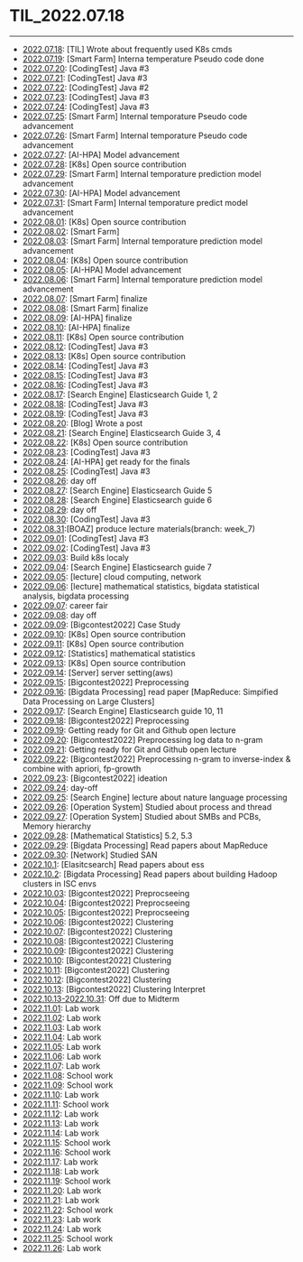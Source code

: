 # TIL_2022.07.18

***

- [2022.07.18](https://nayeonkeum.tistory.com/3): [TIL] Wrote about frequently used K8s cmds 
- [2022.07.19](https://github.com/yxbxn/smart_farm/pull/7): [Smart Farm] Interna temperature Pseudo code done
- [2022.07.20](https://github.com/NayeonKeum/Algo-java/tree/master/Section1): [CodingTest] Java #3
- [2022.07.21](https://github.com/NayeonKeum/Algo-java/tree/master/Section1): [CodingTest] Java #3
- [2022.07.22](https://github.com/NayeonKeum/Algo-java/tree/master/Section1): [CodingTest] Java #2
- [2022.07.23](https://github.com/NayeonKeum/Algo-java/tree/master/Section1): [CodingTest] Java #3
- [2022.07.24](https://github.com/NayeonKeum/Algo-java/tree/master/Section1): [CodingTest] Java #3
- [2022.07.25](https://github.com/yxbxn/smart_farm): [Smart Farm] Internal temporature Pseudo code advancement
- [2022.07.26](https://github.com/yxbxn/smart_farm): [Smart Farm] Internal temporature Pseudo code advancement
- [2022.07.27](https://github.com/Scooter-2022/Model): [AI-HPA] Model advancement
- [2022.07.28](https://github.com/NayeonKeum/website): [K8s] Open source contribution
- [2022.07.29](https://github.com/yxbxn/smart_farm): [Smart Farm] Internal temporature prediction model advancement
- [2022.07.30](https://github.com/Scooter-2022/Model): [AI-HPA] Model advancement 
- [2022.07.31](https://github.com/yxbxn/smart_farm): [Smart Farm] Internal temporature predict model advancement
- [2022.08.01](https://github.com/NayeonKeum/website): [K8s] Open source contribution
- [2022.08.02](https://github.com/yxbxn/smart_farm): [Smart Farm] 
- [2022.08.03](https://github.com/yxbxn/smart_farm): [Smart Farm] Internal temporature prediction model advancement
- [2022.08.04](https://github.com/NayeonKeum/website): [K8s] Open source contribution
- [2022.08.05](https://github.com/Scooter-2022/Model): [AI-HPA] Model advancement
- [2022.08.06](https://github.com/yxbxn/smart_farm): [Smart Farm] Internal temporature prediction model advancement
- [2022.08.07](https://github.com/yxbxn/smart_farm): [Smart Farm] finalize
- [2022.08.08](https://github.com/yxbxn/smart_farm): [Smart Farm] finalize
- [2022.08.09](https://github.com/Scooter-2022/Model): [AI-HPA] finalize
- [2022.08.10](https://github.com/Scooter-2022/Model): [AI-HPA] finalize
- [2022.08.11](https://github.com/NayeonKeum/website): [K8s] Open source contribution
- [2022.08.12](https://github.com/NayeonKeum/Algo-java/tree/master/Section1): [CodingTest] Java #3
- [2022.08.13](https://github.com/NayeonKeum/website): [K8s] Open source contribution
- [2022.08.14](https://github.com/NayeonKeum/Algo-java/tree/master/Section1): [CodingTest] Java #3
- [2022.08.15](https://github.com/NayeonKeum/Algo-java/tree/master/Section1): [CodingTest] Java #3
- [2022.08.16](https://github.com/NayeonKeum/Algo-java/tree/master/Section1): [CodingTest] Java #3
- [2022.08.17](): [Search Engine] Elasticsearch Guide 1, 2
- [2022.08.18](https://github.com/NayeonKeum/Algo-java/tree/master/Section1): [CodingTest] Java #3
- [2022.08.19](https://github.com/NayeonKeum/Algo-java): [CodingTest] Java #3
- [2022.08.20](https://nayeonkeum.tistory.com/6): [Blog] Wrote a post 
- [2022.08.21](): [Search Engine] Elasticsearch Guide 3, 4
- [2022.08.22](https://github.com/NayeonKeum/website): [K8s] Open source contribution
- [2022.08.23](https://github.com/NayeonKeum/Algo-java/tree/master/Section1): [CodingTest] Java #3
- [2022.08.24](https://github.com/Scooter-2022): [AI-HPA] get ready for the finals
- [2022.08.25](https://github.com/NayeonKeum/Algo-java/tree/master/Section1): [CodingTest] Java #3
- [2022.08.26](): day off
- [2022.08.27](): [Search Engine] Elasticsearch Guide 5
- [2022.08.28](): [Search Engine] Elasticsearch guide 6
- [2022.08.29](): day off
- [2022.08.30](https://github.com/NayeonKeum/Algo-java/tree/master/Section1): [CodingTest] Java #3
- [2022.08.31](https://github.com/BOAZ-bigdata/19Engineering_BASE):[BOAZ] produce lecture materials(branch: week_7)
- [2022.09.01](https://github.com/NayeonKeum/Algo-java/tree/master/Section1): [CodingTest] Java #3
- [2022.09.02](https://github.com/NayeonKeum/Algo-java/tree/master/Section1): [CodingTest] Java #3
- [2022.09.03](): Build k8s localy
- [2022.09.04](): [Search Engine] Elasticsearch guide 7
- [2022.09.05](): [lecture] cloud computing, network
- [2022.09.06](): [lecture] mathematical statistics, bigdata statistical analysis, bigdata processing
- [2022.09.07](): career fair
- [2022.09.08](): day off
- [2022.09.09](https://github.com/NayeonKeum/BigContest2022): [Bigcontest2022] Case Study
- [2022.09.10](https://github.com/NayeonKeum/website): [K8s] Open source contribution
- [2022.09.11](https://github.com/NayeonKeum/dashboard): [K8s] Open source contribution
- [2022.09.12](): [Statistics] mathematical statistics
- [2022.09.13](https://github.com/kubernetes/website/pull/36726): [K8s] Open source contribution
- [2022.09.14](): [Server] server setting(aws)
- [2022.09.15](https://github.com/NayeonKeum/BigContest2022): [Bigcontest2022] Preprocessing
- [2022.09.16](): [Bigdata Processing] read paper [MapReduce: Simpified Data Processing on Large Clusters]
- [2022.09.17](): [Search Engine] Elasticsearch guide 10, 11
- [2022.09.18](https://github.com/NayeonKeum/BigContest2022): [Bigcontest2022] Preprocessing
- [2022.09.19](https://proud-passbook-808.notion.site/541f974a36894cb1837e06c682c37c12): Getting ready for Git and Github open lecture
- [2022.09.20](https://github.com/NayeonKeum/BigContest2022): [Bigcontest2022] Preprocessing log data to n-gram
- [2022.09.21](https://proud-passbook-808.notion.site/541f974a36894cb1837e06c682c37c12): Getting ready for Git and Github open lecture
- [2022.09.22](https://github.com/NayeonKeum/BigContest2022): [Bigcontest2022] Preprocessing n-gram to inverse-index & combine with apriori, fp-growth
- [2022.09.23](https://github.com/NayeonKeum/BigContest2022): [Bigcontest2022] ideation
- [2022.09.24](): day-off
- [2022.09.25](): [Search Engine] lecture about nature language processing
- [2022.09.26](): [Operation System] Studied about process and thread
- [2022.09.27](): [Operation System] Studied about SMBs and PCBs, Memory hierarchy 
- [2022.09.28](): [Mathematical Statistics] 5.2, 5.3 
- [2022.09.29](): [Bigdata Processing] Read papers about MapReduce
- [2022.09.30](): [Network] Studied SAN
- [2022.10.1](): [Elasitcsearch] Read papers about ess
- [2022.10.2](): [Bigdata Processing] Read papers about building Hadoop clusters in ISC envs
- [2022.10.03](https://github.com/NayeonKeum/BigContest2022): [Bigcontest2022] Preprocseeing
- [2022.10.04](https://github.com/NayeonKeum/BigContest2022): [Bigcontest2022] Preprocseeing
- [2022.10.05](https://github.com/NayeonKeum/BigContest2022): [Bigcontest2022] Preprocseeing
- [2022.10.06](https://github.com/NayeonKeum/BigContest2022): [Bigcontest2022] Clustering
- [2022.10.07](https://github.com/NayeonKeum/BigContest2022): [Bigcontest2022] Clustering
- [2022.10.08](https://github.com/NayeonKeum/BigContest2022): [Bigcontest2022] Clustering
- [2022.10.09](https://github.com/NayeonKeum/BigContest2022): [Bigcontest2022] Clustering
- [2022.10.10](https://github.com/NayeonKeum/BigContest2022): [Bigcontest2022] Clustering
- [2022.10.11](https://github.com/NayeonKeum/BigContest2022): [Bigcontest2022] Clustering
- [2022.10.12](https://github.com/NayeonKeum/BigContest2022): [Bigcontest2022] Clustering
- [2022.10.13](https://github.com/NayeonKeum/BigContest2022): [Bigcontest2022] Clustering Interpret
- [2022.10.13-2022.10.31](): Off due to Midterm
- [2022.11.01](): Lab work
- [2022.11.02](): Lab work
- [2022.11.03](): Lab work
- [2022.11.04](): Lab work
- [2022.11.05](): Lab work
- [2022.11.06](): Lab work
- [2022.11.07](): Lab work
- [2022.11.08](): School work
- [2022.11.09](): School work
- [2022.11.10](): Lab work
- [2022.11.11](): School work
- [2022.11.12](): Lab work
- [2022.11.13](): Lab work
- [2022.11.14](): Lab work
- [2022.11.15](): School work
- [2022.11.16](): School work
- [2022.11.17](): Lab work
- [2022.11.18](): Lab work
- [2022.11.19](): School work
- [2022.11.20](): Lab work
- [2022.11.21](): Lab work
- [2022.11.22](): School work
- [2022.11.23](): Lab work
- [2022.11.24](): Lab work
- [2022.11.25](): School work
- [2022.11.26](): Lab work
